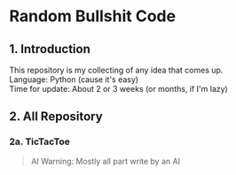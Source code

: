# Random Bullshit Code

## 1. Introduction
This repository is my collecting of any idea that comes up.  
Language: Python (cause it's easy)  
Time for update: About 2 or 3 weeks (or months, if I'm lazy)  

## 2. All Repository

### 2a. TicTacToe
> AI Warning: Mostly all part write by an AI



